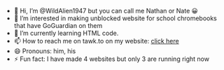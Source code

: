 - 👋 Hi, I’m @WildAlien1947 but you can call me Nathan or Nate 😀
- 👀 I’m interested in making unblocked website for school chromebooks that have GoGuardian on them
- 🌱 I’m currently learning HTML code.
- 📫 How to reach me on tawk.to on my website: <a href="https://sites.google.com/philasd.org/huihub/things/chat-with-me-after-school-hours"> click here </a>
- 😄 Pronouns: him, his
- ⚡ Fun fact: I have made 4 websites but only 3 are running right now

<!---
WildAlien1947/WildAlien1947 is a ✨ special ✨ repository because its `README.md` (this file) appears on your GitHub profile.
You can click the Preview link to take a look at your changes.
--->
